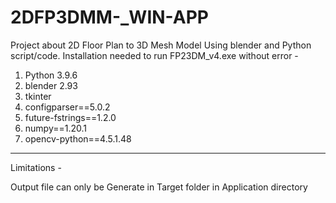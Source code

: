 # 2DFP3DMM-_WIN-APP
Project about 2D Floor Plan to 3D Mesh Model Using blender and Python script/code.
Installation needed to run FP23DM_v4.exe without error -

1. Python 3.9.6
2. blender 2.93
3. tkinter
4. ﻿configparser==5.0.2
5. future-fstrings==1.2.0
6. numpy==1.20.1
7. opencv-python==4.5.1.48
----------------------------------------------------------------------
Limitations -

Output file can only be Generate in Target folder in Application directory
